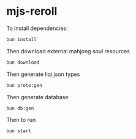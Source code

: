 # mjs-reroll

To install dependencies:

```bash
bun install
```

Then download external mahjong soul resources

```bash
bun download
```

Then generate liqi.json types

```bash
bun proto:gen
```

Then generate database

```bash
bun db:gen
```

Then to run

```bash
bun start
```